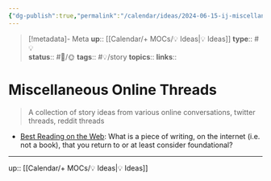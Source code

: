 ```yaml
---
{"dg-publish":true,"permalink":"/calendar/ideas/2024-06-15-ij-miscellaneous-online-threads/","title":"Miscellaneous Online Threads"}
---
```


> [!metadata]- Meta
> **up**:: [[Calendar/+ MOCs/💡 Ideas\|💡 Ideas]]
> **type**:: #💡  
> **status**:: #📝/🌞
> **tags**:: #💡/story
> **topics**:: 
> **links**::

# Miscellaneous Online Threads

> A collection of story ideas from various online conversations, twitter threads, reddit threads


- [Best Reading on the Web](https://twitter.com/redford/status/1255330066151718912?s=20): What is a piece of writing, on the internet (i.e. not a book), that you return to or at least consider foundational?

---
up:: [[Calendar/+ MOCs/💡 Ideas\|💡 Ideas]]

